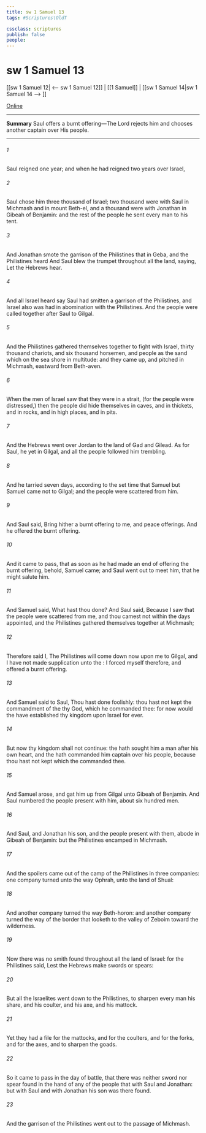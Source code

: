 ```yaml
---
title: sw 1 Samuel 13
tags: #Scriptures\OldT

cssclass: scriptures
publish: false
people:
---
```


# sw 1 Samuel 13
[[sw 1 Samuel 12| <-- sw 1 Samuel 12]] | [[1 Samuel]] | [[sw 1 Samuel 14|sw 1 Samuel 14 --> ]]

[Online](https://churchofjesuschrist.org/study/scriptures/ot/1-sam/13?lang=eng)

---
__Summary__
Saul offers a burnt offering—The Lord rejects him and chooses another captain over His people.

---
###### 1 
Saul reigned one year; and when he had reigned two years over Israel,

###### 2 
Saul chose him three thousand  of Israel;  two thousand were with Saul in Michmash and in mount Beth-el, and a thousand were with Jonathan in Gibeah of Benjamin: and the rest of the people he sent every man to his tent.

###### 3 
And Jonathan smote the garrison of the Philistines that  in Geba, and the Philistines heard  And Saul blew the trumpet throughout all the land, saying, Let the Hebrews hear.

###### 4 
And all Israel heard say  Saul had smitten a garrison of the Philistines, and  Israel also was had in abomination with the Philistines. And the people were called together after Saul to Gilgal.

###### 5 
And the Philistines gathered themselves together to fight with Israel, thirty thousand chariots, and six thousand horsemen, and people as the sand which  on the sea shore in multitude: and they came up, and pitched in Michmash, eastward from Beth-aven.

###### 6 
When the men of Israel saw that they were in a strait, (for the people were distressed,) then the people did hide themselves in caves, and in thickets, and in rocks, and in high places, and in pits.

###### 7 
And  the Hebrews went over Jordan to the land of Gad and Gilead. As for Saul, he  yet in Gilgal, and all the people followed him trembling.

###### 8 
And he tarried seven days, according to the set time that Samuel  but Samuel came not to Gilgal; and the people were scattered from him.

###### 9 
And Saul said, Bring hither a burnt offering to me, and peace offerings. And he offered the burnt offering.

###### 10 
And it came to pass, that as soon as he had made an end of offering the burnt offering, behold, Samuel came; and Saul went out to meet him, that he might salute him.

###### 11 
And Samuel said, What hast thou done? And Saul said, Because I saw that the people were scattered from me, and  thou camest not within the days appointed, and  the Philistines gathered themselves together at Michmash;

###### 12 
Therefore said I, The Philistines will come down now upon me to Gilgal, and I have not made supplication unto the : I forced myself therefore, and offered a burnt offering.

###### 13 
And Samuel said to Saul, Thou hast done foolishly: thou hast not kept the commandment of the  thy God, which he commanded thee: for now would the  have established thy kingdom upon Israel for ever.

###### 14 
But now thy kingdom shall not continue: the  hath sought him a man after his own heart, and the  hath commanded him  captain over his people, because thou hast not kept  which the  commanded thee.

###### 15 
And Samuel arose, and gat him up from Gilgal unto Gibeah of Benjamin. And Saul numbered the people  present with him, about six hundred men.

###### 16 
And Saul, and Jonathan his son, and the people  present with them, abode in Gibeah of Benjamin: but the Philistines encamped in Michmash.

###### 17 
And the spoilers came out of the camp of the Philistines in three companies: one company turned unto the way  Ophrah, unto the land of Shual:

###### 18 
And another company turned the way  Beth-horon: and another company turned  the way of the border that looketh to the valley of Zeboim toward the wilderness.

###### 19 
Now there was no smith found throughout all the land of Israel: for the Philistines said, Lest the Hebrews make  swords or spears:

###### 20 
But all the Israelites went down to the Philistines, to sharpen every man his share, and his coulter, and his axe, and his mattock.

###### 21 
Yet they had a file for the mattocks, and for the coulters, and for the forks, and for the axes, and to sharpen the goads.

###### 22 
So it came to pass in the day of battle, that there was neither sword nor spear found in the hand of any of the people that  with Saul and Jonathan: but with Saul and with Jonathan his son was there found.

###### 23 
And the garrison of the Philistines went out to the passage of Michmash.

